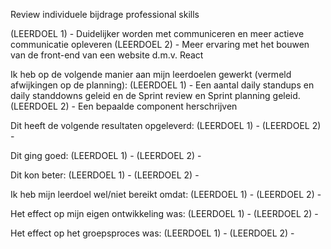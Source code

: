 Review individuele bijdrage professional skills

(LEERDOEL 1) - Duidelijker worden met communiceren en meer actieve communicatie opleveren
(LEERDOEL 2) - Meer ervaring met het bouwen van de front-end van een website d.m.v. React

Ik heb op de volgende manier aan mijn leerdoelen gewerkt (vermeld afwijkingen op de planning):
(LEERDOEL 1) - Een aantal daily standups en daily standdowns geleid en de Sprint review en Sprint planning geleid.
(LEERDOEL 2) - Een bepaalde component herschrijven 

Dit heeft de volgende resultaten opgeleverd:
(LEERDOEL 1) - 
(LEERDOEL 2) - 

Dit ging goed:
(LEERDOEL 1) - 
(LEERDOEL 2) - 

Dit kon beter:
(LEERDOEL 1) - 
(LEERDOEL 2) - 

Ik heb mijn leerdoel wel/niet bereikt omdat:
(LEERDOEL 1) - 
(LEERDOEL 2) - 

Het effect op mijn eigen ontwikkeling was:
(LEERDOEL 1) - 
(LEERDOEL 2) - 

Het effect op het groepsproces was:
(LEERDOEL 1) - 
(LEERDOEL 2) - 




